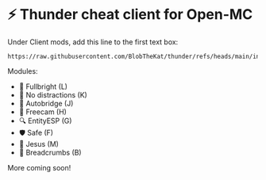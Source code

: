 # ⚡ Thunder cheat client for Open-MC

Under Client mods, add this line to the first text box:
```
https://raw.githubusercontent.com/BlobTheKat/thunder/refs/heads/main/index.js
```

Modules:
- 🔦 Fullbright (L)
- 🚫 No distractions (K)
- 🌉 Autobridge (J)
- 🎥 Freecam (H)
- 🔍 EntityESP (G)
- 🛡️ Safe (F)
- 🌊 Jesus (M)
- 🥖 Breadcrumbs (B)

More coming soon!